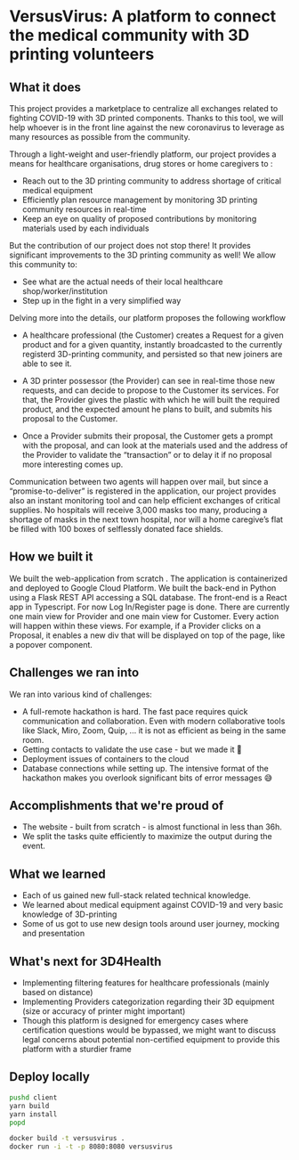 # VersusVirus:  A platform to connect the medical community with 3D printing volunteers 

## What it does

This project provides a marketplace to centralize all exchanges related to fighting COVID-19 with 3D printed components. Thanks to this tool, we will help whoever is in the front line against the new coronavirus to leverage as many resources as possible from the community.

Through a light-weight and user-friendly platform, our project provides a means for healthcare organisations, drug stores or home caregivers to :

* Reach out to the 3D printing community to address shortage of critical medical equipment
* Efficiently plan resource management by monitoring 3D printing community resources in real-time
* Keep an eye on quality of proposed contributions by monitoring materials used by each individuals

But the contribution of our project does not stop there! It provides significant improvements to the 3D printing community as well! We allow this community to:

* See what are the actual needs of their local healthcare shop/worker/institution
* Step up in the fight in a very simplified way


Delving more into the details, our platform proposes the following workflow

* A healthcare professional (the Customer) creates a Request for a given product and for a given quantity,  instantly broadcasted to the currently registerd 3D-printing community, and persisted so that new joiners are able to see it.

* A 3D printer possessor (the Provider) can see in real-time those new requests, and can decide to propose to the Customer its services. For that, the Provider gives the plastic with which he will built the required product, and the expected amount he plans to built, and submits his proposal to the Customer.

* Once a Provider submits their proposal, the Customer gets a prompt with the proposal, and can look at the materials used and the address of the Provider to validate the “transaction” or to delay it if no proposal more interesting comes up.


Communication between two agents will happen over mail, but since a “promise-to-deliver” is registered in the application, our project provides also an instant monitoring tool and can help efficient exchanges of critical supplies. No hospitals will receive 3,000 masks too many, producing a shortage of masks in the next town hospital, nor will a home caregive’s flat be filled with 100 boxes of selflessly donated face shields.


## How we built it

We built the web-application from scratch .
The application is containerized and deployed to Google Cloud Platform.
We built the back-end in Python using a Flask REST API accessing a SQL database.
The front-end is a React app in Typescript. For now Log In/Register page is done. There are currently one main view for Provider and one main view for Customer. Every action will happen within these views. For example, if a Provider clicks on a Proposal, it enables a new div that will be displayed on top of the page, like a popover component.


## Challenges we ran into

We ran into various kind of challenges:

* A full-remote hackathon is hard. The fast pace requires quick communication and collaboration. Even with modern collaborative tools like Slack, Miro, Zoom, Quip, ... it is not as efficient as being in the same room.
* Getting contacts to validate the use case - but we made it 💪
* Deployment issues of containers to the cloud
* Database connections while setting up. The intensive format of the hackathon makes you overlook significant bits of error messages 😅


## Accomplishments that we're proud of

* The website - built from scratch - is almost functional in less than 36h.
* We split the tasks quite efficiently to maximize the output during the event.


## What we learned

* Each of us gained new full-stack related technical knowledge.
* We learned about medical equipment against COVID-19 and very basic knowledge of 3D-printing
* Some of us got to use new design tools around user journey, mocking and presentation


## What's next for 3D4Health

* Implementing filtering features for healthcare professionals (mainly based on distance)
* Implementing Providers categorization regarding their 3D equipment (size or accuracy of printer might important)
* Though this platform is designed for emergency cases where certification questions would be bypassed, we might want to discuss legal concerns about potential non-certified equipment to provide this platform with a sturdier frame



## Deploy locally

``` sh
pushd client
yarn build
yarn install
popd

docker build -t versusvirus .
docker run -i -t -p 8080:8080 versusvirus
```
